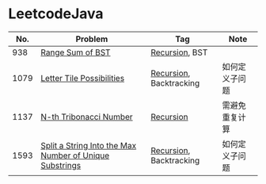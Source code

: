 # LeetcodeJava
|No.|Problem|Tag|Note|
|---|-------|---|----|
|938|[Range Sum of BST](https://leetcode.com/problems/range-sum-of-bst/)|[Recursion](https://github.com/xqqbbx/LeetcodeJava/tree/master/recursion), BST| |
|1079|[Letter Tile Possibilities](https://leetcode.com/problems/letter-tile-possibilities/)|[Recursion](https://github.com/xqqbbx/LeetcodeJava/tree/master/recursion), Backtracking|如何定义子问题|
|1137|[N-th Tribonacci Number](https://leetcode.com/problems/n-th-tribonacci-number/)|[Recursion](https://github.com/xqqbbx/LeetcodeJava/tree/master/recursion)|需避免重复计算|
|1593|[Split a String Into the Max Number of Unique Substrings](https://leetcode.com/problems/split-a-string-into-the-max-number-of-unique-substrings/)|[Recursion](https://github.com/xqqbbx/LeetcodeJava/tree/master/recursion), Backtracking|如何定义子问题|
